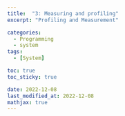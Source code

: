 ```yaml
---
title:  "3: Measuring and profiling"
excerpt: "Profiling and Measurement"

categories:
  - Programming
  - system
tags:
  - [System]

toc: true
toc_sticky: true

date: 2022-12-08
last_modified_at: 2022-12-08
mathjax: true
---
```

